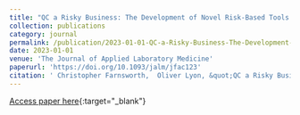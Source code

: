 ```yaml
---
title: "QC a Risky Business: The Development of Novel Risk-Based Tools for Assessing QC Methods"
collection: publications
category: journal
permalink: /publication/2023-01-01-QC-a-Risky-Business-The-Development-of-Novel-Risk-Based-Tools-for-Assessing-QC-Methods
date: 2023-01-01
venue: 'The Journal of Applied Laboratory Medicine'
paperurl: 'https://doi.org/10.1093/jalm/jfac123'
citation: ' Christopher Farnsworth,  Oliver Lyon, &quot;QC a Risky Business: The Development of Novel Risk-Based Tools for Assessing QC Methods.&quot; The Journal of Applied Laboratory Medicine, 2023.'
---
```

[Access paper here](https://doi.org/10.1093/jalm/jfac123){:target="_blank"}
